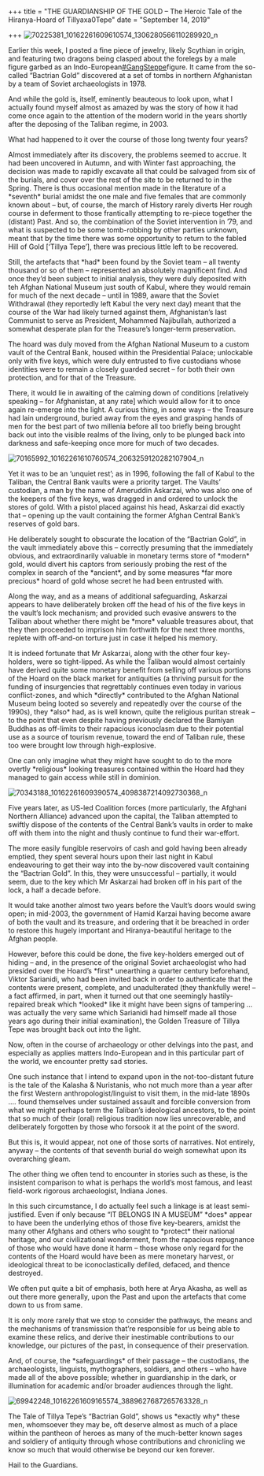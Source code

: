 +++
title = "THE GUARDIANSHIP OF THE GOLD – The Heroic Tale of the Hiranya-Hoard of Tillyaxa0Tepe"
date = "September 14, 2019"

+++
![70225381_10162261609610574_1306280566110289920_n](https://aryaakasha.files.wordpress.com/2019/09/70225381_10162261609610574_1306280566110289920_n.jpg?w=676)

Earlier this week, I posted a fine piece of jewelry, likely Scythian in
origin, and featuring two dragons being clasped about the forelegs by a
male figure garbed as an
Indo-European[#GangSteppe](https://www.facebook.com/hashtag/gangsteppe?source=feed_text&epa=HASHTAG)figure.
It came from the so-called “Bactrian Gold” discovered at a set of tombs
in northern Afghanistan by a team of Soviet archaeologists in 1978.

And while the gold is, itself, eminently beauteous to look upon, what I
actually found myself almost as amazed by was the story of how it had
come once again to the attention of the modern world in the years
shortly after the deposing of the Taliban regime, in 2003.

What had happened to it over the course of those long twenty four years?

Almost immediately after its discovery, the problems seemed to accrue.
It had been uncovered in Autumn, and with Winter fast approaching, the
decision was made to rapidly excavate all that could be salvaged from
six of the burials, and cover over the rest of the site to be returned
to in the Spring. There is thus occasional mention made in the
literature of a \*seventh\* burial amidst the one male and five females
that are commonly known about – but, of course, the march of History
rarely diverts Her rough course in deferment to those frantically
attempting to re-piece together the (distant) Past. And so, the
combination of the Soviet intervention in ’79, and what is suspected to
be some tomb-robbing by other parties unknown, meant that by the time
there was some opportunity to return to the fabled Hill of Gold
\[‘Tillya Tepe’\], there was precious little left to be recovered.

Still, the artefacts that \*had\* been found by the Soviet team – all
twenty thousand or so of them – represented an absolutely magnificent
find. And once they’d been subject to initial analysis, they were duly
deposited with teh Afghan National Museum just south of Kabul, where
they would remain for much of the next decade – until in 1989, aware
that the Soviet Withdrawal (they reportedly left Kabul the very next
day) meant that the course of the War had likely turned against them,
Afghanistan’s last Communist to serve as President, Mohammed Najibullah,
authorized a somewhat desperate plan for the Treasure’s longer-term
preservation.

The hoard was duly moved from the Afghan National Museum to a custom
vault of the Central Bank, housed within the Presidential Palace;
unlockable only with five keys, which were duly entrusted to five
custodians whose identities were to remain a closely guarded secret –
for both their own protection, and for that of the Treasure.

There, it would lie in awaiting of the calming down of conditions
\[relatively speaking – for Afghanistan, at any rate\] which would allow
for it to once again re-emerge into the light. A curious thing, in some
ways – the Treasure had lain underground, buried away from the eyes and
grasping hands of men for the best part of two millenia before all too
briefly being brought back out into the visible realms of the living,
only to be plunged back into darkness and safe-keeping once more for
much of two decades.

![70165992_10162261610760574_2063259120282107904_n](https://aryaakasha.files.wordpress.com/2019/09/70165992_10162261610760574_2063259120282107904_n.jpg?w=676)

Yet it was to be an ‘unquiet rest’; as in 1996, following the fall of
Kabul to the Taliban, the Central Bank vaults were a priority target.
The Vaults’ custodian, a man by the name of Ameruddin Askarzai, who was
also one of the keepers of the five keys, was dragged in and ordered to
unlock the stores of gold. With a pistol placed against his head,
Askarzai did exactly that – opening up the vault containing the former
Afghan Central Bank’s reserves of gold bars.

He deliberately sought to obscurate the location of the “Bactrian Gold”,
in the vault immediately above this – correctly presuming that the
immediately obvious, and extraordinarily valuable in monetary terms
store of \*modern\* gold, would divert his captors from seriously
probing the rest of the complex in search of the \*ancient\*, and by
some measures \*far more precious\* hoard of gold whose secret he had
been entrusted with.

Along the way, and as a means of additional safeguarding, Askarzai
appears to have deliberately broken off the head of his of the five keys
in the vault’s lock mechanism; and provided such evasive answers to the
Taliban about whether there might be \*more\* valuable treasures about,
that they then proceeded to imprison him forthwith for the next three
months, replete with off-and-on torture just in case it helped his
memory.

It is indeed fortunate that Mr Askarzai, along with the other four
key-holders, were so tight-lipped. As while the Taliban would almost
certainly have derived quite some monetary benefit from selling off
various portions of the Hoard on the black market for antiquities (a
thriving pursuit for the funding of insurgencies that regrettably
continues even today in various conflict-zones, and which \*directly\*
contributed to the Afghan National Museum being looted so severely and
repeatedly over the course of the 1990s), they \*also\* had, as is well
known, quite the religious puritan streak – to the point that even
despite having previously declared the Bamiyan Buddhas as off-limits to
their rapacious iconoclasm due to their potential use as a source of
tourism revenue, toward the end of Taliban rule, these too were brought
low through high-explosive.

One can only imagine what they might have sought to do to the more
overtly \*religious\* looking treasures contained within the Hoard had
they managed to gain access while still in dominion.

![70343188_10162261609390574_4098387214092730368_n](https://aryaakasha.files.wordpress.com/2019/09/70343188_10162261609390574_4098387214092730368_n.jpg?w=676)

Five years later, as US-led Coalition forces (more particularly, the
Afghani Northern Alliance) advanced upon the capital, the Taliban
attempted to swiftly dispose of the contents of the Central Bank’s
vaults in order to make off with them into the night and thusly continue
to fund their war-effort.

The more easily fungible reservoirs of cash and gold having been already
emptied, they spent several hours upon their last night in Kabul
endeavouring to get their way into the by-now discovered vault
containing the “Bactrian Gold”. In this, they were unsuccessful –
partially, it would seem, due to the key which Mr Askarzai had broken
off in his part of the lock, a half a decade before.

It would take another almost two years before the Vault’s doors would
swing open; in mid-2003, the government of Hamid Karzai having become
aware of both the vault and its treasure, and ordering that it be
breached in order to restore this hugely important and Hiranya-beautiful
heritage to the Afghan people.

However, before this could be done, the five key-holders emerged out of
hiding – and, in the presence of the original Soviet archaeologist who
had presided over the Hoard’s \*first\* unearthing a quarter century
beforehand, Viktor Sarianidi, who had been invited back in order to
authenticate that the contents were present, complete, and unadulterated
(they thankfully were! – a fact affirmed, in part, when it turned out
that one seemingly hastily-repaired break which \*looked\* like it might
have been signs of tampering … was actually the very same which
Sarianidi had himself made all those years ago during their initial
examination), the Golden Treasure of Tillya Tepe was brought back out
into the light.

Now, often in the course of archaeology or other delvings into the past,
and especially as applies matters Indo-European and in this particular
part of the world, we encounter pretty sad stories.

One such instance that I intend to expand upon in the not-too-distant
future is the tale of the Kalasha & Nuristanis, who not much more than a
year after the first Western anthropologist/linguist to visit them, in
the mid-late 1890s …. found themselves under sustained assault and
forcible conversion from what we might perhaps term the Taliban’s
ideological ancestors, to the point that so much of their (oral)
religious tradition now lies unrecoverable, and deliberately forgotten
by those who forsook it at the point of the sword.

But this is, it would appear, not one of those sorts of narratives. Not
entirely, anyway – the contents of that seventh burial do weigh somewhat
upon its overarching gleam.

The other thing we often tend to encounter in stories such as these, is
the insistent comparison to what is perhaps the world’s most famous, and
least field-work rigorous archaeologist, Indiana Jones.

In this such circumstance, I do actually feel such a linkage is at least
semi-justified. Even if only because “IT BELONGS IN A MUSEUM” \*does\*
appear to have been the underlying ethos of those five key-bearers,
amidst the many other Afghans and others who sought to \*protect\* their
national heritage, and our civilizational wonderment, from the rapacious
repugnance of those who would have done it harm – those whose only
regard for the contents of the Hoard would have been as mere monetary
harvest, or ideological threat to be iconoclastically defiled, defaced,
and thence destroyed.

We often put quite a bit of emphasis, both here at Arya Akasha, as well
as out there more generally, upon the Past and upon the artefacts that
come down to us from same.

It is only more rarely that we stop to consider the pathways, the means
and the mechanisms of transmission that’re responsible for us being able
to examine these relics, and derive their inestimable contributions to
our knowledge, our pictures of the past, in consequence of their
preservation.

And, of course, the \*safeguardings\* of their passage – the custodians,
the archaeologists, linguists, mythographers, soldiers, and others – who
have made all of the above possible; whether in guardianship in the
dark, or illumination for academic and/or broader audiences through the
light.

![69942248_10162261609165574_3889627687265763328_n](https://aryaakasha.files.wordpress.com/2019/09/69942248_10162261609165574_3889627687265763328_n.jpg?w=676)

The Tale of Tillya Tepe’s “Bactrian Gold”, shows us \*exactly why\*
these men, whomsoever they may be, oft deserve almost as much of a place
within the pantheon of heroes as many of the much-better known sages and
soldiery of antiquity through whose contributions and chronicling we
know so much that would otherwise be beyond our ken forever.

Hail to the Guardians.
